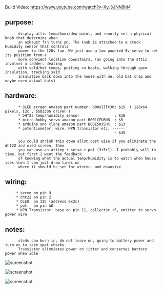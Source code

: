 
Build Video: https://www.youtube.com/watch?v=Xy_3JNN9hI4

purpose:
-----------------------------------
          display attic temp/humi/dew point, and remotly set a physical knob that determins when 
          an exhaust fan turns on. The knob is attached to a stock humidity sensor that controls 
          power to the 120v fan. We just use a low powered 5v servo to set its position from a
          more convient location downstairs. (as going into the attic involves a ladder, dealing 
          with cold/hot temps, putting on boots, walking through open insulation, tracking said
          insulation back down into the house with me, old bat crap and maybe even actual bats)
          
hardware:
-----------------------------------
          * OLED screen Amazon part number: b00o2llt30: $15  ( 128x64 pixels, I2c , SSD1306 driver )
          * DHT22 temp/humidity sensor                : $10
          * micro hobby servo amazon part B001CFUBN8  : $5 
          * arduino uno clone amazon part B00E5WJSHK  : $13
          * potentiometer, wire, NPN transistor etc. ------
                                                      ~ $45
          
          you could shrink this down allot cost wise if you eliminate the dht22 and oled screen, then
          you can use an attiny + servo + pot (3+5+1). I probably will in time, but first I want the feedback
          of knowing what the actual temp/humidity is to watch when house ices then I can just draw lines on
          where it should be set for winter. and downsize.

wiring:
-----------------------------------
         * servo on pin 9
         * dht22 on pin 2
         * OLED  on I2C (address 0x3c)
         * pot   on pin A0
         * NPN Transistor: base on pin 11, collector +5, emitter to servo power wire

notes:   
-----------------------------------
          oleds can burn in, do not leave on, going to battery power and turn on to take spot checks. 
          Transistor elimniates power on jitter and conserves battery power when idle
         
![screenshot](https://raw.githubusercontent.com/dzzie/home_automation/master/attic_fan/wiring.png)

![screenshot](https://raw.githubusercontent.com/dzzie/home_automation/master/attic_fan/attic_shield.jpg)

![screenshot](https://raw.githubusercontent.com/dzzie/home_automation/master/attic_fan/attic_servo_turn_knob.jpg)